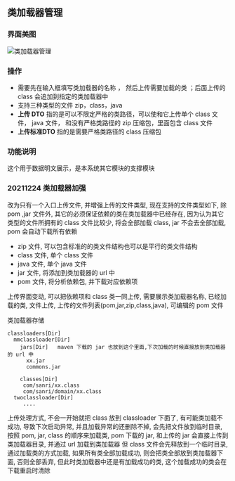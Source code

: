 ## 类加载器管理

### 界面美图

![类加载器管理](../../../../images/类加载器管理.png)

### 操作 

* 需要先在输入框填写类加载器的名称 ， 然后上传需要加载的类 ；后面上传的 class 会追加到指定的类加载器中
* 支持三种类型的文件 zip，class，java
* **上传 DTO** 指的是可以不限定严格的类路径，可以使和它上传单个 class 文件， java 文件， 和没有严格类路径的 zip 压缩包，里面包含 class 文件
* **上传标准DTO** 指的是需要严格类路径的 class 压缩包

### 功能说明 

这个用于数据明文展示，是本系统其它模块的支撑模块

### 20211224 类加载器加强 
改为只有一个入口上传文件, 并增强上传的文件类型, 现在支持的文件类型如下, 除 pom ,jar 文件外, 其它的必须保证依赖的类在类加载器中已经存在,
因为认为其它类型的文件所拥有的 class 文件比较少, 将会全部加载 class, jar 不会去全部加载, pom 会自动下载所有依赖
 
* zip 文件, 可以包含标准的的类文件结构也可以是平行的类文件结构
* class 文件, 单个 class 文件
* java 文件, 单个 java 文件
* jar 文件, 将添加到类加载器的 url 中
* pom 文件, 将分析依赖包, 并下载对应依赖项 

上传界面变动, 可以把依赖项和 class 类一同上传, 需要展示类加载器名称, 已经加载的类, 文件上传, 上传的文件列表(pom,jar,zip,class,java), 可编辑的 pom 文件 

类加载器存储 
```
classloaders[Dir]
  mmclassloader[Dir]
    jars[Dir]   maven 下载的 jar 也放到这个里面,下次加载的时候直接放到类加载器的 url 中
      xx.jar
      commons.jar
      
    classes[Dir]
     com/sanri/xx.class
     com/sanri/domain/xx.class
  twoclassloader[Dir]
     ....
```

上传处理方式, 不会一开始就把 class 放到 classloader 下面了, 有可能类加载不成功, 导致下次启动异常, 并且加载异常的还删除不掉,
会先把文件放到临时目录, 按照 pom, jar, class 的顺序来加载类, pom 下载的 jar, 和上传的 jar 会直接上传到类加载器目录, 并通过 url 加载到类加载器
但 class 文件会先释放到一个临时目录, 通过加载类的方式加载, 如果所有类全部加载成功, 则会把类全部放到类加载器下面, 否则全部丢弃, 
但此时类加载器中还是有加载成功的类, 这个加载成功的类会在下载重启时清除